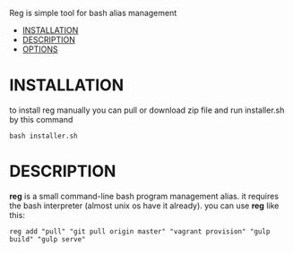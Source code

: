 Reg is simple tool for bash alias management

- [INSTALLATION](#installation)
- [DESCRIPTION](#description)
- [OPTIONS](#options)


# INSTALLATION
to install reg manually you can pull or download zip file and run installer.sh by this command

    bash installer.sh

# DESCRIPTION
**reg** is a small command-line bash program management alias. it requires the bash interpreter (almost unix os have it already).
you can use **reg** like this:

    reg add "pull" "git pull origin master" "vagrant provision" "gulp build" "gulp serve"